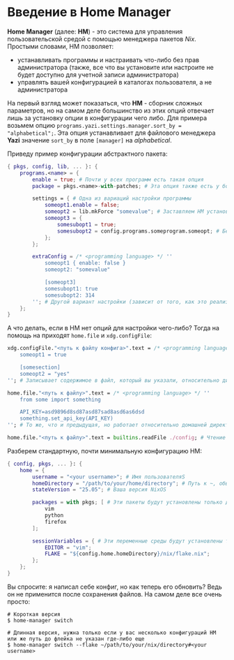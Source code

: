 # Введение в Home Manager

**Home Manager** (далее: **HM**) - это система для управления пользовательской средой с помощью менеджера пакетов *Nix*. Простыми словами, HM позволяет:
 - устанавливать программы и настраивать что-либо без прав администратора (также, все что вы установите или настроите не будет доступно для учетной записи администратора)
 - управлять вашей конфигурацией в каталогах пользователя, а не администратора

На первый взгляд может показаться, что **HM** - сборник сложных параметров, но на самом деле большинство из этих опций отвечает лишь за установку опции в конфигурации чего либо.
Для примера возьмем опцию `programs.yazi.settings.manager.sort_by = "alphabetical";`. Эта опция устанавливает для файлового менеджера **Yazi** значение `sort_by` в поле `[manager]` на *alphabetical*.

Приведу пример конфигурации абстрактного пакета:
```nix
{ pkgs, config, lib, ... }: {
    programs.<name> = {
        enable = true; # Почти у всех программ есть такая опция
        package = pkgs.<name>-with-patches; # Эта опция также есть у большинства программ, позволяет указать какой пакет использовать, если у программы есть вариации (например sway и swayfx)

        settings = { # Одна из вариаций настройки программы
            someopt1.enable = false;
            someopt2 = lib.mkForce "somevalue"; # Заставляем HM установить эту опцию, даже если она где либо переобределяется
            someopt3 = {
                somesubopt1 = true;
                somesubopt2 = config.programs.someprogram.someopt; # Берем какой-либо параметр из уже определенных в HM
            };
        };

        extraConfig = /* <programming language> */ ''
            someopt1 { enable: false }
            someopt2: "somevalue"

            [someopt3]
            somesubopt1: true
            somesubopt2: 314
        ''; # Другой вариант настройки (зависит от того, как это реализовано в home manager)
    };
}
```

А что делать, если в HM нет опций для настройки чего-либо? Тогда на помощь на приходят `home.file` и `xdg.configFile`:
```nix
xdg.configFile."<путь к файлу конфига>".text = /* <programming language> */ ''
    someopt1 = true

    [somesection]
    someopt2 = "yes"
''; # Записывает содержимое в файл, который вы указали, относительно директории ~/.config

home.file."<путь к файлу>".text = /* <programming language> */ ''
    from some import something

    API_KEY=asd9896d8sd87asd87sad8asd6as6dsd
    something.set_api_key(API_KEY)
''; # То же, что и предыдущая, но работает относительно домашней директории

home.file."<путь к файлу>".text = builtins.readFile ./config; # Чтение файла из папки с конфигом на Nix
```

Разберем стандартную, почти минимальную конфигурацию HM:
```nix
{ config, pkgs, ... }: {
    home = {
        username = "<your username>"; # Имя пользователяS
        homeDirectory = "/path/to/your/home/directory"; # Путь к ~, обычно /home/<username>
        stateVersion = "25.05"; # Ваша версия NixOS

        packages = with pkgs; [ # Эти пакеты будут установлены только для текущего пользователя
            vim
            python
            firefox
        ];

        sessionVariables = { # Эти переменные среды будут установлены только для текущего пользователя
            EDITOR = "vim";
            FLAKE = "${config.home.homeDirectory}/nix/flake.nix";
        };
    };
}
```

Вы спросите: я написал себе конфиг, но как теперь его обновить? Ведь он не применится после сохранения файлов. На самом деле все очень просто:
```shell
# Короткая версия
$ home-manager switch

# Длинная версия, нужна только если у вас несколько конфигураций HM или же путь до флейка не указан где-либо еще
$ home-manager switch --flake ~/path/to/your/nix/directory#<your username>
```
